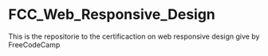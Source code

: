 # FCC_Web_Responsive_Design
This is the repositorie to the certificaction on web responsive design give by FreeCodeCamp
